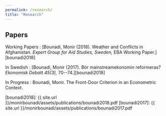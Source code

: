 ```yaml
---
permalink: /research/
title: "Research"
---
```


## Papers

Working Papers
  : [Bounadi, Monir (2018). Weather and Conflicts in Afghanistan. *Expert Group for Aid Studies, Sweden,*  EBA Working Paper.][bounadi2018]

In Swedish
  : [Bounadi, Monir (2017). Bör mainstreamekonomin reformeras? *Ekonomisk Debatt 45(3),* 70--74.][bounadi2018]

In Progress
  : Bounadi, Monir. The Front-Door Criterion in an Econometric Context.

[bounadi2018]: {{ site.url }}/monirbounadi/assets/publications/bounadi2018.pdf
[bounadi2017]: {{ site.url }}/monirbounadi/assets/publications/bounadi2017.pdf
